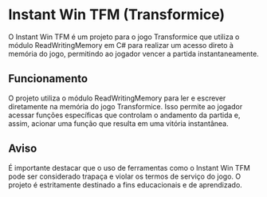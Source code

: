 # Instant Win TFM (Transformice)

O Instant Win TFM é um projeto para o jogo Transformice que utiliza o módulo ReadWritingMemory em C# para realizar um acesso direto à memória do jogo, permitindo ao jogador vencer a partida instantaneamente.

## Funcionamento

O projeto utiliza o módulo ReadWritingMemory para ler e escrever diretamente na memória do jogo Transformice. Isso permite ao jogador acessar funções específicas que controlam o andamento da partida e, assim, acionar uma função que resulta em uma vitória instantânea.

## Aviso

É importante destacar que o uso de ferramentas como o Instant Win TFM pode ser considerado trapaça e violar os termos de serviço do jogo. O projeto é estritamente destinado a fins educacionais e de aprendizado.
